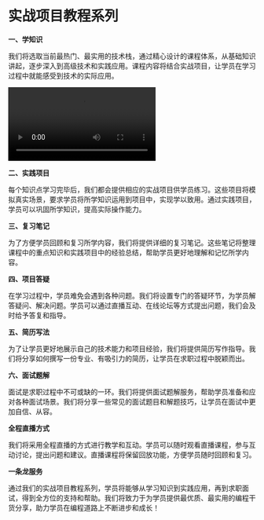 # **实战项目教程系列**

**一、学知识**

我们将选取当前最热门、最实用的技术栈，通过精心设计的课程体系，从基础知识讲起，逐步深入到高级技术和实践应用。课程内容将结合实战项目，让学员在学习过程中就能感受到技术的实际应用。

![](https://aigc456-1322485937.cos.ap-chengdu.myqcloud.com/load/202402281701065.mp4)

**二、实践项目**

每个知识点学习完毕后，我们都会提供相应的实战项目供学员练习。这些项目将模拟真实场景，要求学员将所学知识运用到项目中，实现学以致用。通过实践项目，学员可以巩固所学知识，提高实际操作能力。

**三、复习笔记**

为了方便学员回顾和复习所学内容，我们将提供详细的复习笔记。这些笔记将整理课程中的重点知识和实践项目中的经验总结，帮助学员更好地理解和记忆所学内容。

**四、项目答疑**

在学习过程中，学员难免会遇到各种问题。我们将设置专门的答疑环节，为学员解答疑问、解决问题。学员可以通过直播互动、在线论坛等方式提出问题，我们会及时给予答复和指导。

**五、简历写法**

为了让学员更好地展示自己的技术能力和项目经验，我们将提供简历写作指导。我们将分享如何撰写一份专业、有吸引力的简历，让学员在求职过程中脱颖而出。

**六、面试题解**

面试是求职过程中不可或缺的一环。我们将提供面试题解服务，帮助学员准备和应对各种面试场景。我们将分享一些常见的面试题目和解题技巧，让学员在面试中更加自信、从容。

**全程直播方式**

我们将采用全程直播的方式进行教学和互动。学员可以随时观看直播课程，参与互动讨论，提出问题和建议。直播课程将保留回放功能，方便学员随时回顾和复习。

**一条龙服务**

通过我们的实战项目教程系列，学员将能够从学习知识到实践应用，再到求职面试，得到全方位的支持和帮助。我们将致力于为学员提供最优质、最实用的编程干货分享，助力学员在编程道路上不断进步和成长！